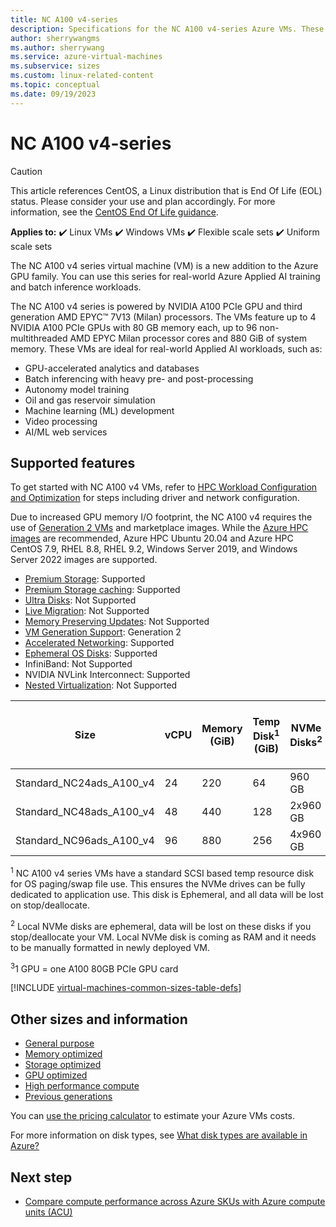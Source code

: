 ```yaml
---
title: NC A100 v4-series 
description: Specifications for the NC A100 v4-series Azure VMs. These VMs include Linux, Windows, Flexible scale sets, and uniform scale sets.```
author: sherrywangms
ms.author: sherrywang
ms.service: azure-virtual-machines
ms.subservice: sizes
ms.custom: linux-related-content
ms.topic: conceptual
ms.date: 09/19/2023
---
```


#  NC A100 v4-series  

> [!CAUTION]
> This article references CentOS, a Linux distribution that is End Of Life (EOL) status. Please consider your use and plan accordingly. For more information, see the [CentOS End Of Life guidance](~/articles/virtual-machines/workloads/centos/centos-end-of-life.md).

**Applies to:** :heavy_check_mark: Linux VMs :heavy_check_mark: Windows VMs :heavy_check_mark: Flexible scale sets :heavy_check_mark: Uniform scale sets

The NC A100 v4 series virtual machine (VM) is a new addition to the Azure GPU family. You can use this series for real-world Azure Applied AI training and batch inference workloads. 

The NC A100 v4 series is powered by NVIDIA A100 PCIe GPU and third generation AMD EPYC™ 7V13 (Milan) processors.  The VMs feature up to 4 NVIDIA A100 PCIe GPUs with 80 GB memory each, up to 96 non-multithreaded AMD EPYC Milan processor cores and 880 GiB of system memory. 
These VMs are ideal for real-world Applied AI workloads, such as: 

- GPU-accelerated analytics and databases
- Batch inferencing with heavy pre- and post-processing
- Autonomy model training
- Oil and gas reservoir simulation
- Machine learning (ML) development
- Video processing
- AI/ML web services



## Supported features

To get started with NC A100 v4 VMs, refer to [HPC Workload Configuration and Optimization](configure.md) for steps including driver and network configuration.

Due to increased GPU memory I/O footprint, the NC A100 v4 requires the use of [Generation 2 VMs](generation-2.md) and marketplace images. While the [Azure HPC images](configure.md) are  recommended, Azure HPC Ubuntu 20.04 and Azure HPC CentOS 7.9, RHEL 8.8, RHEL 9.2, Windows Server 2019, and Windows Server 2022 images are supported.

- [Premium Storage](premium-storage-performance.md): Supported
- [Premium Storage caching](premium-storage-performance.md): Supported
- [Ultra Disks](disks-types.md#ultra-disks): Not Supported
- [Live Migration](maintenance-and-updates.md): Not Supported
- [Memory Preserving Updates](maintenance-and-updates.md): Not Supported
- [VM Generation Support](generation-2.md): Generation 2
- [Accelerated Networking](../virtual-network/create-vm-accelerated-networking-cli.md): Supported
- [Ephemeral OS Disks](ephemeral-os-disks.md): Supported
- InfiniBand: Not Supported
- NVIDIA NVLink Interconnect: Supported
- [Nested Virtualization](/virtualization/hyper-v-on-windows/user-guide/nested-virtualization): Not Supported



| Size | vCPU | Memory (GiB) | Temp Disk<sup>1</sup> (GiB)  | NVMe Disks<sup>2</sup> | GPU<sup>3</sup> | GPU Memory (GiB) | Max data disks | Max uncached disk throughput (IOPS / MBps) | Max NICs/network bandwidth (MBps) |
|---|---|---|---|---|---|---|---|---|---|
| Standard_NC24ads_A100_v4   | 24  | 220 |64 | 960 GB | 1 | 80  | 8 | 30000/1000 | 2/20,000  |
| Standard_NC48ads_A100_v4   | 48 | 440 | 128| 2x960 GB| 2 | 160 | 16 | 60000/2000 | 4/40,000  | 
| Standard_NC96ads_A100_v4   | 96 | 880 | 256| 4x960 GB | 4 | 320 | 32 | 120000/4000 | 8/80,000  |

<sup>1</sup>  NC A100 v4 series VMs have a standard SCSI based temp resource disk for OS paging/swap file use. This ensures the NVMe drives can be fully dedicated to application use. This disk is Ephemeral, and all data will be lost on stop/deallocate.

<sup>2</sup> Local NVMe disks are ephemeral, data will be lost on these disks if you stop/deallocate your VM. Local NVMe disk is coming as RAM and it needs to be manually formatted in newly deployed VM.

<sup>3</sup>1 GPU = one A100 80GB PCIe GPU card <br>

[!INCLUDE [virtual-machines-common-sizes-table-defs](../../includes/virtual-machines-common-sizes-table-defs.md)]

## Other sizes and information

- [General purpose](sizes-general.md)
- [Memory optimized](sizes-memory.md)
- [Storage optimized](sizes-storage.md)
- [GPU optimized](sizes-gpu.md)
- [High performance compute](sizes-hpc.md)
- [Previous generations](sizes-previous-gen.md)

You can [use the pricing calculator](https://azure.microsoft.com/pricing/calculator/) to estimate your Azure VMs costs.

For more information on disk types, see [What disk types are available in Azure?](disks-types.md)

## Next step

- [Compare compute performance across Azure SKUs with Azure compute units (ACU)](acu.md)
